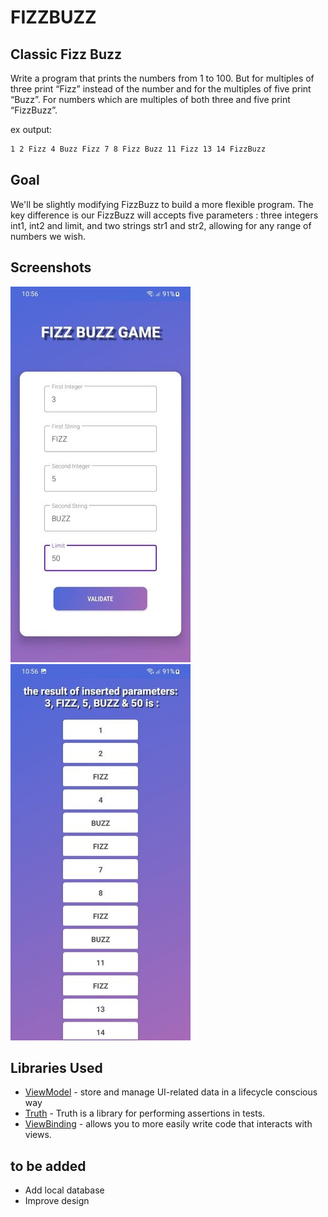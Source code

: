 # FIZZBUZZ
## Classic Fizz Buzz
Write a program that prints the numbers from 1 to 100. But for multiples of three print “Fizz” instead of the number and for the multiples of five print “Buzz”. 
For numbers which are multiples of both three and five print “FizzBuzz”.

ex output:
```sh
1 2 Fizz 4 Buzz Fizz 7 8 Fizz Buzz 11 Fizz 13 14 FizzBuzz
```
## Goal
We'll be slightly modifying FizzBuzz to build a more flexible program. The key difference is our FizzBuzz will accepts five parameters : three integers int1, int2 and limit, and two strings str1 and str2, allowing for any range of numbers we wish.

## Screenshots

![Alt firstSceen](https://github.com/achourihaithem/FIZZBUZZ/blob/master/screenshots/first_screen.jpg?raw=false)
![Alt secondScreen](https://github.com/achourihaithem/FIZZBUZZ/blob/master/screenshots/second_screen.jpg?raw=false)

## Libraries Used

* [ViewModel](https://developer.android.com/topic/libraries/architecture/viewmodel) - store and manage UI-related data in a lifecycle conscious way
* [Truth](https://truth.dev/) - Truth is a library for performing assertions in tests.
* [ViewBinding](https://developer.android.com/topic/libraries/view-binding) - allows you to more easily write code that interacts with views.


## to be added
- Add local database
- Improve design
